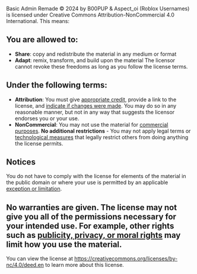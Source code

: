 Basic Admin Remade © 2024 by B00PUP & Aspect_oi (Roblox Usernames) is licensed under Creative Commons Attribution-NonCommercial 4.0 International. This means:

## You are allowed to:
- **Share**: copy and redistribute the material in any medium or format
- **Adapt**: remix, transform, and build upon the material
The licensor cannot revoke these freedoms as long as you follow the license terms.

## Under the following terms:
- **Attribution**: You must give [appropriate credit](https://creativecommons.org/licenses/by-nc/4.0/deed.en#ref-appropriate-credit), provide a link to the license, and [indicate if changes were made](https://creativecommons.org/licenses/by-nc/4.0/deed.en#ref-indicate-changes). You may do so in any reasonable manner, but not in any way that suggests the licensor endorses you or your use.
- **NonCommercial**: You may not use the material for [commercial purposes](https://creativecommons.org/licenses/by-nc/4.0/deed.en#ref-commercial-purposes).
**No additional restrictions** - You may not apply legal terms or [technological measures](https://creativecommons.org/licenses/by-nc/4.0/deed.en#ref-technological-measures) that legally restrict others from doing anything the license permits.

## Notices
You do not have to comply with the license for elements of the material in the public domain or where your use is permitted by an applicable [exception or limitation](https://creativecommons.org/licenses/by-nc/4.0/deed.en#ref-exception-or-limitation).

No warranties are given. The license may not give you all of the permissions necessary for your intended use. For example, other rights such as [publicity, privacy, or moral rights](https://creativecommons.org/licenses/by-nc/4.0/deed.en#ref-publicity-privacy-or-moral-rights) may limit how you use the material.
--- 
You can view the license at https://creativecommons.org/licenses/by-nc/4.0/deed.en to learn more about this license.

